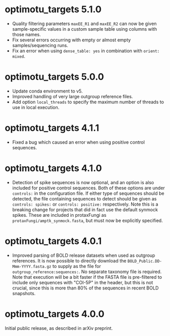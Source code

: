 # optimotu_targets 5.1.0

- Quality filtering parameters `maxEE_R1` and `maxEE_R2` can now be given
  sample-specific values in a custom sample table using columns with those
  names.
- Fix several errors occurring with empty or almost empty samples/sequencing
  runs.
- Fix an error when using `dense_table: yes` in combination with
  `orient: mixed`.

# optimotu_targets 5.0.0

- Update conda environment to v5.
- Improved handling of very large outgroup reference files.
- Add option `local_threads` to specify the maximum number of threads to use
  in local execution.

# optimotu_targets 4.1.1

- Fixed a bug which caused an error when using positive control sequences.

# optimotu_targets 4.1.0

- Detection of spike sequences is now optional, and an option is also included
  for positive control sequences.  Both of these options are under `controls:`
  in the configuration file.  If either type of sequences should be detected,
  the file containing sequences to detect should be given as `controls: spikes:`
  or `controls: positive:` respectively. Note this is a breaking change for
  projects that did in fact use the default synmock spikes. These are included
  in protaxFungi as `protaxFungi/amptk_synmock.fasta`, but must now be
  explicitly specified.

# optimotu_targets 4.0.1

- Improved parsing of BOLD release datasets when used as outgroup references.
  It is now possible to directly download the `BOLD_Public.DD-Mmm-YYYY.fasta.gz`
  to supply as the file for `outgroup_reference:sequences:`. No separate
  taxonomy file is required. Note that execution will be a bit faster if the
  FASTA file is pre-filtered to include only sequences with "COI-5P" in the
  header, but this is not crucial, since this is more than 80% of the
  sequences in recent BOLD snapshots.

# optimotu_targets 4.0.0

Initial public release, as described in arXiv preprint.
